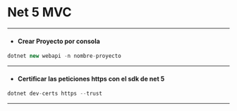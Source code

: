 # Net 5 MVC 
---

- #### Crear Proyecto por consola
```c#
dotnet new webapi -n nombre-proyecto
```
---

- #### Certificar las peticiones https con el sdk de net 5
```c#
dotnet dev-certs https --trust
```
---